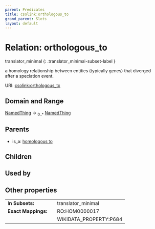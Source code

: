 ```yaml
---
parent: Predicates
title: csolink:orthologous_to
grand_parent: Slots
layout: default
---
```


# Relation: orthologous_to

translator_minimal
{: .translator_minimal-subset-label }


a homology relationship between entities (typically genes) that diverged after a speciation event.

URI: [csolink:orthologous_to](https://w3id.org/csolink/vocab/orthologous_to)

## Domain and Range

[NamedThing](NamedThing.md) ->  <sub>0..*</sub> [NamedThing](NamedThing.md)

## Parents

 *  is_a: [homologous to](homologous_to.md)

## Children


## Used by


## Other properties

|  |  |  |
| --- | --- | --- |
| **In Subsets:** | | translator_minimal |
| **Exact Mappings:** | | RO:HOM0000017 |
|  | | WIKIDATA_PROPERTY:P684 |

